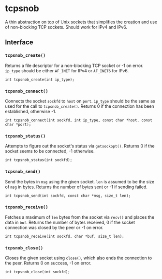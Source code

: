 # tcpsnob

A thin abstraction on top of Unix sockets that simplifies the creation 
and use of non-blocking TCP sockets. Should work for IPv4 and IPv6.

##  Interface

### `tcpsnob_create()`

Returns a file descriptor for a non-blocking TCP socket or -1 on error.
`ip_type` should be either `AF_INET` for IPv4 or `AF_INET6` for IPv6.

    int tcpsnob_create(int ip_type);
    
### `tcpsnob_connect()`

Connects the socket `sockfd` to `host` on `port`. `ip_type` should be 
the same as used for the call to `tcpsnob_create()`. Returns 0 if the 
connection has been established, otherwise -1.

    int tcpsnob_connect(int sockfd, int ip_type, const char *host, const char *port);

### `tcpsnob_status()`

Attempts to figure out the socket's status via `getsockopt()`. 
Returns 0 if the socket seems to be connected, -1 otherwise.

    int tcpsnob_status(int sockfd);

### `tcpsnob_send()`

Send the bytes in `msg` using the given socket. `len` is assumed to be 
the size of `msg` in bytes. Returns the number of bytes sent or -1 if 
sending failed.

    int tcpsnob_send(int sockfd, const char *msg, size_t len);
    
### `tcpsnob_receive()`

Fetches a maximum of `len` bytes from the socket via `recv()` and places
the data in `buf`. Returns the number of bytes received, 0 if the socket
connection was closed by the peer or -1 on error.

    int tcpsnob_receive(int sockfd, char *buf, size_t len);

### `tcpsnob_close()`

Closes the given socket using `close()`, which also ends the connection 
to the peer. Returns 0 on success, -1 on error.

    int tcpsnob_close(int sockfd);
    
    






